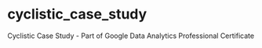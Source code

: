 # cyclistic_case_study
Cyclistic Case Study - Part of Google Data Analytics Professional Certificate
